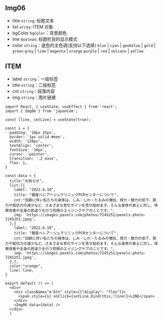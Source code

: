 
## Img06

- title `string`: 标题文本
- list `array`: ITEM 对象
- bgColor `bgColor`：背景颜色
- line `boolean`: 标题栏目的显示模式
- color `string`：底色的主色调(支持以下选择)
  `blue` | `cyan` | `geekblue` | `gold` | `green`
  `grey` | `lime` | `magenta` | `orange` 
  `purple` | `red` | `volcano` | `yellow`

## ITEM
- label `string`：一级标签
- title `string`：二级标签
- cnt `string`：段落内容
- img `string`：图片链接



```tsx
import React, { useState, useEffect } from 'react';
import { Img06 } from 'japanCom';

const [line, setLine] = useState(true);

const s = {
  padding: '10px 15px',
  border: '1px solid #eee',
  width: '120px',
  textAlign: 'center',
  fontSize: '16px',
  cursor: 'pointer',
  transition: '.2 ease',
  flex: 1, 
}

const data = {
  title:"お知らせ",
  list:[{
    label: "2022.6.10",
    title: "銀座ベレアージュクリニックPCRセンターについて",
    cnt:"加齢に伴い私たちの身体は、しみ・しわ・たるみの増加、視力・聴力の低下、筋力や抵抗力の減少など、さまざまな老化サインを見せ始めます。そんな身体の衰えに対し、体質改善や全身の若返りを行う究極のエイジングケアのことです。",
    img: 'https://images.pexels.com/photos/7245251/pexels-photo-7245251.jpeg',
  },{
    label: "2022.6.10",
    title: "銀座ベレアージュクリニックPCRセンターについて",
    cnt:"加齢に伴い私たちの身体は、しみ・しわ・たるみの増加、視力・聴力の低下、筋力や抵抗力の減少など、さまざまな老化サインを見せ始めます。そんな身体の衰えに対し、体質改善や全身の若返りを行う究極のエイジングケアのことです。",
    img: 'https://images.pexels.com/photos/7245251/pexels-photo-7245251.jpeg',
  },],
  color:"orange",
  line: line,
}

export default () => (
  <div>
    <div className="m-btn" style={{"display": "flex"}}>
      <span style={s} onClick={setLine.bind(this,!line)}>LINE</span>
    </div>
    <Img06 data={data} />
  </div>
  )
```

